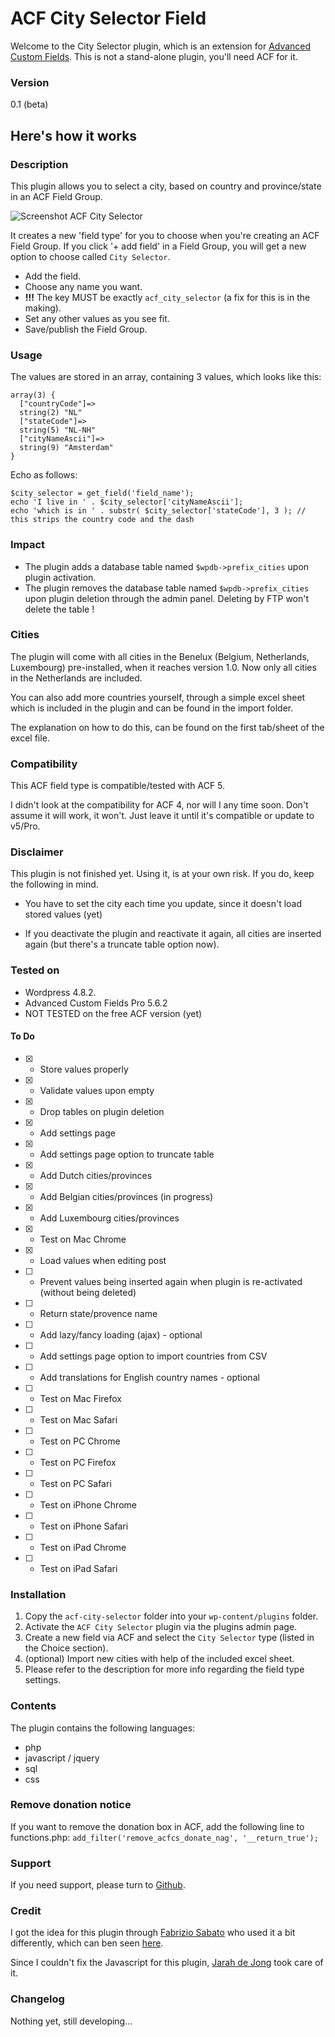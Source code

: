 # ACF City Selector Field

Welcome to the City Selector plugin, which is an extension for [Advanced Custom Fields](http://www.advancedcustomfields.com). This is not a stand-alone plugin, you'll need ACF for it.

### Version

0.1 (beta)

## Here's how it works

### Description

This plugin allows you to select a city, based on country and province/state in an ACF Field Group.

![Screenshot ACF City Selector](http://beee4life.github.com/beee4life.github.io/images/screenshot-acf-city-selector.png)

It creates a new 'field type' for you to choose when you're creating an ACF Field Group. If you click '+ add field' in a Field Group, you will get a new option to choose called `City Selector`.

* Add the field.
* Choose any name you want.
* **!!!** The key MUST be exactly `acf_city_selector` (a fix for this is in the making).
* Set any other values as you see fit.
* Save/publish the Field Group.

### Usage

The values are stored in an array, containing 3 values, which looks like this:

    array(3) {
      ["countryCode"]=>
      string(2) "NL"
      ["stateCode"]=>
      string(5) "NL-NH"
      ["cityNameAscii"]=>
      string(9) "Amsterdam"
    }

Echo as follows:

    $city_selector = get_field('field_name');
    echo 'I live in ' . $city_selector['cityNameAscii'];
    echo 'which is in ' . substr( $city_selector['stateCode'], 3 ); // this strips the country code and the dash

### Impact

* The plugin adds a database table named `$wpdb->prefix_cities` upon plugin activation.
* The plugin removes the database table named `$wpdb->prefix_cities` upon plugin deletion through the admin panel. Deleting by FTP won't delete the table !

### Cities

The plugin will come with all cities in the Benelux (Belgium, Netherlands, Luxembourg) pre-installed, when it reaches version 1.0. Now only all cities in the Netherlands are included.

You can also add more countries yourself, through a simple excel sheet which is included in the plugin and can be found in the import folder.

The explanation on how to do this, can be found on the first tab/sheet of the excel file.

### Compatibility

This ACF field type is compatible/tested with ACF 5.

I didn't look at the compatibility for ACF 4, nor will I any time soon. Don't assume it will work, it won't. Just leave it until it's compatible or update to v5/Pro.

### Disclaimer

This plugin is not finished yet. Using it, is at your own risk. If you do, keep the following in mind.

* You have to set the city each time you update, since it doesn't load stored values (yet)

* If you deactivate the plugin and reactivate it again, all cities are inserted again (but there's a truncate table option now).

### Tested on

* Wordpress 4.8.2.
* Advanced Custom Fields Pro 5.6.2
* NOT TESTED on the free ACF version (yet)

#### To Do
* [X] - Store values properly
* [X] - Validate values upon empty
* [X] - Drop tables on plugin deletion
* [X] - Add settings page
* [X] - Add settings page option to truncate table
* [X] - Add Dutch cities/provinces
* [X] - Add Belgian cities/provinces (in progress)
* [X] - Add Luxembourg cities/provinces
* [X] - Test on Mac Chrome
* [X] - Load values when editing post
* [ ] - Prevent values being inserted again when plugin is re-activated (without being deleted)
* [ ] - Return state/provence name
* [ ] - Add lazy/fancy loading (ajax) - optional
* [ ] - Add settings page option to import countries from CSV
* [ ] - Add translations for English country names - optional
* [ ] - Test on Mac Firefox
* [ ] - Test on Mac Safari
* [ ] - Test on PC Chrome
* [ ] - Test on PC Firefox
* [ ] - Test on PC Safari
* [ ] - Test on iPhone Chrome
* [ ] - Test on iPhone Safari
* [ ] - Test on iPad Chrome
* [ ] - Test on iPad Safari

### Installation

1. Copy the `acf-city-selector` folder into your `wp-content/plugins` folder.
2. Activate the `ACF City Selector` plugin via the plugins admin page.
3. Create a new field via ACF and select the `City Selector` type (listed in the Choice section).
4. (optional) Import new cities with help of the included excel sheet.
5. Please refer to the description for more info regarding the field type settings.

### Contents

The plugin contains the following languages:
* php
* javascript / jquery
* sql
* css

### Remove donation notice

If you want to remove the donation box in ACF, add the following line to functions.php:
`add_filter('remove_acfcs_donate_nag', '__return_true');`

### Support

If you need support, please turn to [Github](https://github.com/Beee4life/acf-city-selector/issues).

### Credit

I got the idea for this plugin through [Fabrizio Sabato](https://github.com/fab01) who used it a bit differently, which can ben seen [here](http://www.deskema.it/en/articles/multi-level-country-state-city-cascading-select-wordpress).

Since I couldn't fix the Javascript for this plugin, [Jarah de Jong](https://github.com/inquota) took care of it.

### Changelog

Nothing yet, still developing...
